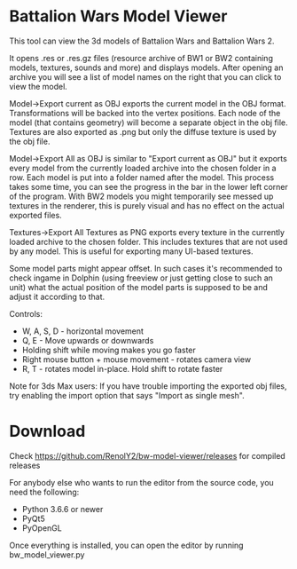 # Battalion Wars Model Viewer

This tool can view the 3d models of Battalion Wars and Battalion Wars 2.

It opens .res or .res.gz files (resource archive of BW1 or BW2 containing models, textures, sounds and more) and 
displays models. After opening an archive you will see a list of model names on the right that you can click to view the model.

Model->Export current as OBJ exports the current model in the OBJ format. Transformations will be backed into the 
vertex positions. Each node of the model (that contains geometry) will become a separate object in the obj file. 
Textures are also exported as .png but only the diffuse texture is used by the obj file.

Model->Export All as OBJ is similar to "Export current as OBJ" but it exports every model from the currently 
loaded archive into the chosen folder in a row. Each model is put into a folder named after the model. This process
takes some time, you can see the progress in the bar in the lower left corner of the program. With BW2 models you might
temporarily see messed up textures in the renderer, this is purely visual and has no effect on the actual exported files.

Textures->Export All Textures as PNG exports every texture in the currently loaded archive to the chosen folder. This
includes textures that are not used by any model. This is useful for exporting many UI-based textures.

Some model parts might appear offset. In such cases it's recommended to check ingame in Dolphin (using freeview
or just getting close to such an unit) what the actual position of the model parts is supposed to be and 
adjust it according to that.

Controls:

* W, A, S, D - horizontal movement 
* Q, E - Move upwards or downwards
* Holding shift while moving makes you go faster
* Right mouse button + mouse movement - rotates camera view
* R, T - rotates model in-place. Hold shift to rotate faster

Note for 3ds Max users: If you have trouble importing the exported obj files, try enabling the import option 
that says "Import as single mesh".

# Download
Check https://github.com/RenolY2/bw-model-viewer/releases for compiled releases

For anybody else who wants to run the editor from the source code, you need the following:
- Python 3.6.6 or newer
- PyQt5
- PyOpenGL

Once everything is installed, you can open the editor by running bw_model_viewer.py
